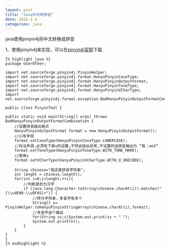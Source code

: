 ```yaml
---
layout: post
title: "Java中文转拼音"
date: 2015-1-4
categories: java
---
```


java使用pinyin4j将中文转换成拼音

<!-- more -->
1、使用pinyin4j来实现，可以在[pinyin4j官网](http://sourceforge.net/projects/pinyin4j/files/)下载.

	{% highlight java %}
	package UserOther;

	import net.sourceforge.pinyin4j.PinyinHelper;
	import net.sourceforge.pinyin4j.format.HanyuPinyinCaseType;
	import net.sourceforge.pinyin4j.format.HanyuPinyinOutputFormat;
	import net.sourceforge.pinyin4j.format.HanyuPinyinToneType;
	import net.sourceforge.pinyin4j.format.HanyuPinyinVCharType;
	import net.sourceforge.pinyin4j.format.exception.BadHanyuPinyinOutputFormatCombination;

	public class PinyinTool {

    public static void main(String[] args) throws BadHanyuPinyinOutputFormatCombination {
        //设置拼音输出格式
        HanyuPinyinOutputFormat format = new HanyuPinyinOutputFormat();
        //小写字母
        format.setCaseType(HanyuPinyinCaseType.LOWERCASE);
        //标注声调,必须有下面v的设置,不然会抛出异常,不设置的话拼音输出为 “我：wo3”
        format.setToneType(HanyuPinyinToneType.WITH_TONE_MARK);
        //使用v
        format.setVCharType(HanyuPinyinVCharType.WITH_U_UNICODE);

        String chinese="我还是拼音字符串";
        int lenght = chinese.length();
        for(int i=0;i<lenght;++i){
            //判断是否为汉字
            if (java.lang.Character.toString(chinese.charAt(i)).matches("[\\u4E00-\\u9FA5]+")) {
                //转为字符串，多音字有多个
                String[] s= PinyinHelper.toHanyuPinyinStringArray(chinese.charAt(i),format);
                //多音字逐个输出
                for(String ss:s)System.out.print(ss + " ");
                System.out.println();
            }
        }
    }
	}
	{% endhighlight %}
